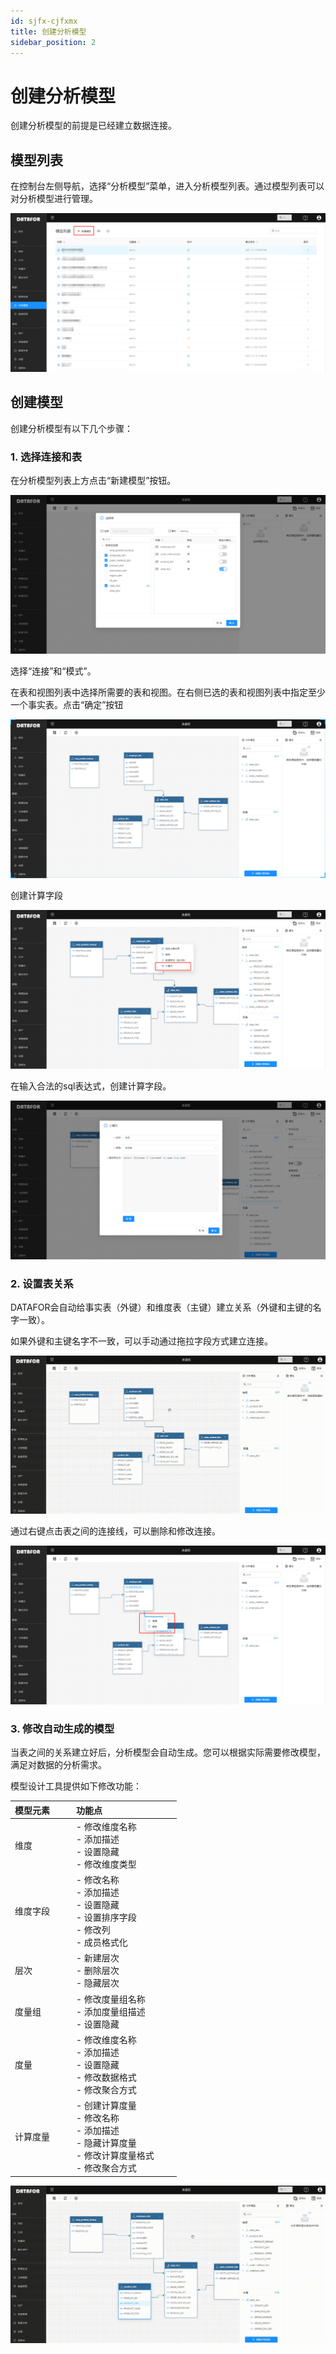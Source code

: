 ```yaml
---
id: sjfx-cjfxmx
title: 创建分析模型
sidebar_position: 2
---
```

# 创建分析模型

创建分析模型的前提是已经建立数据连接。

## 模型列表

在控制台左侧导航，选择“分析模型”菜单，进入分析模型列表。通过模型列表可以对分析模型进行管理。

<div align="left"><img src="../../static/img/datafor/model/image-20220217170458742.png"   /> </div>

## 创建模型

创建分析模型有以下几个步骤：

### 1. 选择连接和表

在分析模型列表上方点击“新建模型”按钮。

<div align="left"><img src="../../static/img/datafor/model/image-20220217170622923.png"   /> </div>

选择“连接”和“模式”。

在表和视图列表中选择所需要的表和视图。在右侧已选的表和视图列表中指定至少一个事实表。点击“确定”按钮

<div align="left"><img src="../../static/img/datafor/model/image-20220217172232161.png"   /> </div>

创建计算字段

<div align="left"><img src="../../static/img/datafor/model/image-20220217194649760.png"   /> </div>

在输入合法的sql表达式，创建计算字段。

<div align="left"><img src="../../static/img/datafor/model/image-20220217195130158.png"   /> </div>

### 2. 设置表关系

DATAFOR会自动给事实表（外键）和维度表（主键）建立关系（外键和主键的名字一致）。

如果外键和主键名字不一致，可以手动通过拖拉字段方式建立连接。

<div align="left"><img src="../../static/img/datafor/model/20220217_171809.gif"   /> </div>

通过右键点击表之间的连接线，可以删除和修改连接。

<div align="left"><img src="../../static/img/datafor/model/image-20220217172722774.png"   /> </div>


### 3. 修改自动生成的模型

当表之间的关系建立好后，分析模型会自动生成。您可以根据实际需要修改模型，满足对数据的分析需求。

模型设计工具提供如下修改功能：

| 模型元素&emsp;&emsp; | 功能点&emsp;&emsp;&emsp;&emsp;&emsp;&emsp;&emsp;&emsp;                                                       |
| -------- | ------------------------------------------------------------ |
| 维度     | - 修改维度名称<br />- 添加描述<br />- 设置隐藏<br />- 修改维度类型 |
| 维度字段 | - 修改名称<br />- 添加描述<br />- 设置隐藏<br />- 设置排序字段<br />- 修改列<br />- 成员格式化 |
| 层次     | - 新建层次<br />- 删除层次<br />- 隐藏层次                       |
| 度量组   | - 修改度量组名称<br/>- 添加度量组描述<br/>- 设置隐藏         |
| 度量     | - 修改维度名称<br/>- 添加描述<br/>- 设置隐藏<br/>- 修改数据格式<br/>- 修改聚合方式 |
| 计算度量 | - 创建计算度量<br/>- 修改名称<br/>- 添加描述<br/>- 隐藏计算度量<br/>- 修改计算度量格式<br/>- 修改聚合方式 |

<div align="left"><img src="../../static/img/datafor/model/20220217_195403.gif"   /> </div>